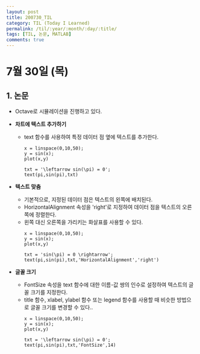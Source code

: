 ```yaml
---
layout: post
title: 200730_TIL
category: TIL (Today I Learned)
permalink: /til/:year/:month/:day/:title/
tags: [TIL, 논문, MATLAB]
comments: true
---
```

# 7월 30일 (목)

## 1. 논문
- Octave로 시뮬레이션을 진행하고 있다.  

- **차트에 텍스트 추가하기**
  - text 함수를 사용하여 특정 데이터 점 옆에 텍스트를 추가한다.
    ```
    x = linspace(0,10,50);
    y = sin(x);
    plot(x,y)

    txt = '\leftarrow sin(\pi) = 0';
    text(pi,sin(pi),txt)
    ```

- **텍스트 맞춤**
  - 기본적으로, 지정된 데이터 점은 텍스트의 왼쪽에 배치된다.
  - HorizontalAlignment 속성을 'right'로 지정하여 데이터 점을 텍스트의 오른쪽에 정렬한다.
  - 왼쪽 대신 오른쪽을 가리키는 화살표를 사용할 수 있다.
    ```
    x = linspace(0,10,50);
    y = sin(x);
    plot(x,y)

    txt = 'sin(\pi) = 0 \rightarrow';
    text(pi,sin(pi),txt,'HorizontalAlignment','right')
    ```

- **글꼴 크기**
  - FontSize 속성을 text 함수에 대한 이름-값 쌍의 인수로 설정하여 텍스트의 글꼴 크기를 지정한다.
  - title 함수, xlabel, ylabel 함수 또는 legend 함수를 사용할 때 비슷한 방법으로 글꼴 크기를 변경할 수 있다..
    ```
    x = linspace(0,10,50);
    y = sin(x);
    plot(x,y)

    txt = '\leftarrow sin(\pi) = 0';
    text(pi,sin(pi),txt,'FontSize',14)
    ```
